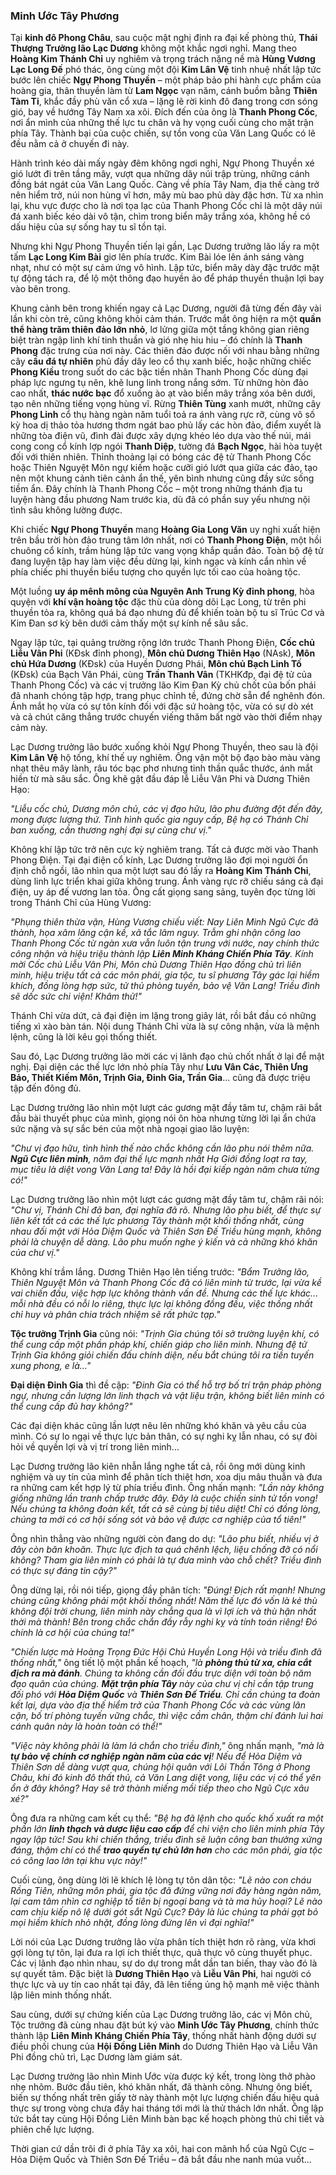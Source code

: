 ### Minh Ước Tây Phương


Tại **kinh đô Phong Châu**, sau cuộc mật nghị định ra đại kế phòng thủ, **Thái Thượng Trưởng lão Lạc Dương** không một khắc ngơi nghỉ. Mang theo **Hoàng Kim Thánh Chỉ** uy nghiêm và trọng trách nặng nề mà **Hùng Vương Lạc Long Đế** phó thác, ông cùng một đội **Kim Lân Vệ** tinh nhuệ nhất lập tức bước lên chiếc **Ngự Phong Thuyền** – một pháp bảo phi hành cực phẩm của hoàng gia, thân thuyền làm từ **Lam Ngọc** vạn năm, cánh buồm bằng **Thiên Tàm Ti**, khắc đầy phù văn cổ xưa – lặng lẽ rời kinh đô đang trong cơn sóng gió, bay về hướng Tây Nam xa xôi. Đích đến của ông là **Thanh Phong Cốc**, nơi ẩn mình của những thế lực tu chân và hy vọng cuối cùng cho mặt trận phía Tây. Thành bại của cuộc chiến, sự tồn vong của Văn Lang Quốc có lẽ đều nằm cả ở chuyến đi này.

Hành trình kéo dài mấy ngày đêm không ngơi nghỉ, Ngự Phong Thuyền xé gió lướt đi trên tầng mây, vượt qua những dãy núi trập trùng, những cánh đồng bát ngát của Văn Lang Quốc. Càng về phía Tây Nam, địa thế càng trở nên hiểm trở, núi non hùng vĩ hơn, mây mù bao phủ dày đặc hơn. Từ xa nhìn lại, khu vực được cho là nơi tọa lạc của Thanh Phong Cốc chỉ là một dãy núi đá xanh biếc kéo dài vô tận, chìm trong biển mây trắng xóa, không hề có dấu hiệu của sự sống hay tu sĩ tồn tại.

Nhưng khi Ngự Phong Thuyền tiến lại gần, Lạc Dương trưởng lão lấy ra một tấm **Lạc Long Kim Bài** giơ lên phía trước. Kim Bài lóe lên ánh sáng vàng nhạt, như có một sự cảm ứng vô hình. Lập tức, biển mây dày đặc trước mặt tự động tách ra, để lộ một thông đạo huyền ảo để pháp thuyền thuận lợi bay vào bên trong.

Khung cảnh bên trong khiến ngay cả Lạc Dương, người đã từng đến đây vài lần khi còn trẻ, cũng không khỏi cảm thán. Trước mắt ông hiện ra một **quần thể hàng trăm thiên đảo lớn nhỏ**, lơ lửng giữa một tầng không gian riêng biệt tràn ngập linh khí tinh thuần và gió nhẹ hiu hiu – đó chính là **Thanh Phong** đặc trưng của nơi này. Các thiên đảo được nối với nhau bằng những cây **cầu đá tự nhiên** phủ đầy dây leo cổ thụ xanh biếc, hoặc những chiếc **Phong Kiều** trong suốt do các bậc tiền nhân Thanh Phong Cốc dùng đại pháp lực ngưng tụ nên, khẽ lung linh trong nắng sớm. Từ những hòn đảo cao nhất, **thác nước bạc** đổ xuống ào ạt vào biển mây trắng xóa bên dưới, tạo nên những tiếng vọng hùng vĩ. Rừng **Thiên Tùng** xanh mướt, những cây **Phong Linh** cổ thụ hàng ngàn năm tuổi toả ra ánh vàng rực rỡ, cùng vô số kỳ hoa dị thảo tỏa hương thơm ngát bao phủ lấy các hòn đảo, điểm xuyết là những tòa điện vũ, đình đài được xây dựng khéo léo dựa vào thế núi, mái cong cong cổ kính lợp ngói **Thanh Diệp**, tường đá **Bạch Ngọc**, hài hòa tuyệt đối với thiên nhiên. Thỉnh thoảng lại có bóng các đệ tử Thanh Phong Cốc hoặc Thiên Nguyệt Môn ngự kiếm hoặc cưỡi gió lướt qua giữa các đảo, tạo nên một khung cảnh tiên cảnh ẩn thế, yên bình nhưng cũng đầy sức sống tiềm ẩn. Đây chính là Thanh Phong Cốc – một trong những thánh địa tu luyện hàng đầu phương Nam trước kia, dù đã có phần suy yếu nhưng nội tình sâu không lường được.

Khi chiếc **Ngự Phong Thuyền** mang **Hoàng Gia Long Văn** uy nghi xuất hiện trên bầu trời hòn đảo trung tâm lớn nhất, nơi có **Thanh Phong Điện**, một hồi chuông cổ kính, trầm hùng lập tức vang vọng khắp quần đảo. Toàn bộ đệ tử đang luyện tập hay làm việc đều dừng lại, kinh ngạc và kính cẩn nhìn về phía chiếc phi thuyền biểu tượng cho quyền lực tối cao của hoàng tộc.

Một luồng **uy áp mênh mông của Nguyên Anh Trung Kỳ đỉnh phong**, hòa quyện với **khí vận hoàng tộc** đặc thù của dòng dõi Lạc Long, từ trên phi thuyền tỏa ra, không quá bá đạo nhưng đủ để khiến toàn bộ tu sĩ Trúc Cơ và Kim Đan sơ kỳ bên dưới cảm thấy một sự kính nể sâu sắc.

Ngay lập tức, tại quảng trường rộng lớn trước Thanh Phong Điện, **Cốc chủ Liễu Vân Phi** (KĐsk đỉnh phong), **Môn chủ Dương Thiên Hạo** (NAsk), **Môn chủ Hứa Dương** (KĐsk) của Huyền Dương Phái, **Môn chủ Bạch Linh Tố** (KĐsk) của Bạch Vân Phái, cùng **Trần Thanh Vân** (TKHKđp, đại đệ tử của Thanh Phong Cốc) và các vị trưởng lão Kim Đan Kỳ chủ chốt của bốn phái đã nhanh chóng tập hợp, trang phục chỉnh tề, đứng chờ sẵn để nghênh đón. Ánh mắt họ vừa có sự tôn kính đối với đặc sứ hoàng tộc, vừa có sự dò xét và cả chút căng thẳng trước chuyến viếng thăm bất ngờ vào thời điểm nhạy cảm này.

Lạc Dương trưởng lão bước xuống khỏi Ngự Phong Thuyền, theo sau là đội **Kim Lân Vệ** hộ tống, khí thế uy nghiêm. Ông vận một bộ đạo bào màu vàng nhạt thêu mây lành, râu tóc bạc phơ nhưng tinh thần quắc thước, ánh mắt hiền từ mà sâu sắc. Ông khẽ gật đầu đáp lễ Liễu Vân Phi và Dương Thiên Hạo:

_"Liễu cốc chủ, Dương môn chủ, các vị đạo hữu, lão phu đường đột đến đây, mong được lượng thứ. Tình hình quốc gia nguy cấp, Bệ hạ có Thánh Chỉ ban xuống, cần thương nghị đại sự cùng chư vị."_

Không khí lập tức trở nên cực kỳ nghiêm trang. Tất cả được mời vào Thanh Phong Điện. Tại đại điện cổ kính, Lạc Dương trưởng lão đợi mọi người ổn định chỗ ngồi, lão nhìn qua một lượt sau đó lấy ra **Hoàng Kim Thánh Chỉ**, dùng linh lực triển khai giữa không trung. Ánh vàng rực rỡ chiếu sáng cả đại điện, uy áp đế vương lan tỏa. Ông cất giọng sang sảng, tuyên đọc từng lời trong Thánh Chỉ của Hùng Vương:

_"Phụng thiên thừa vận, Hùng Vương chiếu viết: Nay Liên Minh Ngũ Cực đã thành, họa xâm lăng cận kề, xã tắc lâm nguy. Trẫm ghi nhận công lao Thanh Phong Cốc từ ngàn xưa vẫn luôn tận trung với nước, nay chính thức công nhận và hiệu triệu thành lập **Liên Minh Kháng Chiến Phía Tây**. Kính mời Cốc chủ Liễu Vân Phi, Môn chủ Dương Thiên Hạo đồng chủ trì liên minh, hiệu triệu tất cả các môn phái, gia tộc, tu sĩ phương Tây gác lại hiềm khích, đồng lòng hợp sức, tử thủ phòng tuyến, bảo vệ Văn Lang! Triều đình sẽ dốc sức chi viện! Khâm thử!"_

Thánh Chỉ vừa dứt, cả đại điện im lặng trong giây lát, rồi bắt đầu có những tiếng xì xào bàn tán. Nội dung Thánh Chỉ vừa là sự công nhận, vừa là mệnh lệnh, cũng là lời kêu gọi thống thiết.

Sau đó, Lạc Dương trưởng lão mời các vị lãnh đạo chủ chốt nhất ở lại để mật nghị. Đại diện các thế lực lớn nhỏ phía Tây như **Lưu Vân Các, Thiên Ưng Bảo, Thiết Kiếm Môn, Trịnh Gia, Đinh Gia, Trần Gia**... cũng đã được triệu tập đến đông đủ.

Lạc Dương trưởng lão nhìn một lượt các gương mặt đầy tâm tư, chậm rãi bắt đầu bài thuyết phục của mình, giọng nói ôn hòa nhưng từng lời lại ẩn chứa sức nặng và sự sắc bén của một nhà ngoại giao lão luyện:

_"Chư vị đạo hữu, tình hình thế nào chắc không cần lão phu nói thêm nữa. **Ngũ Cực liên minh**, năm đại thế lực mạnh nhất Hạ Giới đồng loạt ra tay, mục tiêu là diệt vong Văn Lang ta! Đây là hồi đại kiếp ngàn năm chưa từng có!"_

Lạc Dương trưởng lão nhìn một lượt các gương mặt đầy tâm tư, chậm rãi nói: _"Chư vị, Thánh Chỉ đã ban, đại nghĩa đã rõ. Nhưng lão phu biết, để thực sự liên kết tất cả các thế lực phương Tây thành một khối thống nhất, cùng nhau đối mặt với Hỏa Diệm Quốc và Thiên Sơn Đế Triều hùng mạnh, không phải là chuyện dễ dàng. Lão phu muốn nghe ý kiến và cả những khó khăn của chư vị."_

Không khí trầm lắng. Dương Thiên Hạo lên tiếng trước: _"Bẩm Trưởng lão, Thiên Nguyệt Môn và Thanh Phong Cốc đã có liên minh từ trước, lại vừa kề vai chiến đấu, việc hợp lực không thành vấn đề. Nhưng các thế lực khác... mỗi nhà đều có nỗi lo riêng, thực lực lại không đồng đều, việc thống nhất chỉ huy và phân chia trách nhiệm sẽ rất phức tạp."_

**Tộc trưởng Trịnh Gia** cũng nói: _"Trịnh Gia chúng tôi sở trường luyện khí, có thể cung cấp một phần pháp khí, chiến giáp cho liên minh. Nhưng đệ tử Trịnh Gia không giỏi chiến đấu chính diện, nếu bắt chúng tôi ra tiền tuyến xung phong, e là..."_

**Đại diện Đinh Gia** thì đề cập: _"Đinh Gia có thể hỗ trợ bố trí trận pháp phòng ngự, nhưng cần lượng lớn linh thạch và vật liệu trận, không biết liên minh có thể cung cấp đủ hay không?"_

Các đại diện khác cũng lần lượt nêu lên những khó khăn và yêu cầu của mình. Có sự lo ngại về thực lực bản thân, có sự nghi kỵ lẫn nhau, có sự đòi hỏi về quyền lợi và vị trí trong liên minh...

Lạc Dương trưởng lão kiên nhẫn lắng nghe tất cả, rồi ông mới dùng kinh nghiệm và uy tín của mình để phân tích thiệt hơn, xoa dịu mâu thuẫn và đưa ra những cam kết hợp lý từ phía triều đình. Ông nhấn mạnh: _"Lần này không giống những lần tranh chấp trước đây. Đây là cuộc chiến sinh tử tồn vong! Nếu chúng ta không đoàn kết, tất cả sẽ cùng bị tiêu diệt! Chỉ có đồng lòng, chúng ta mới có cơ hội sống sót và bảo vệ được cơ nghiệp của tổ tiên!"_

Ông nhìn thẳng vào những người còn đang do dự: _"Lão phu biết, nhiều vị ở đây còn băn khoăn. Thực lực địch ta quá chênh lệch, liệu chống đỡ có nổi không? Tham gia liên minh có phải là tự đưa mình vào chỗ chết? Triều đình có thực sự đáng tin cậy?"_

Ông dừng lại, rồi nói tiếp, giọng đầy phân tích: _"Đúng! Địch rất mạnh! Nhưng chúng cũng không phải một khối thống nhất! Năm thế lực đó vốn là kẻ thù không đội trời chung, liên minh này chẳng qua là vì lợi ích và thù hận nhất thời mà thành! Bên trong chắc chắn đầy rẫy nghi kỵ và tính toán riêng! Đó chính là cơ hội của chúng ta!"_

_"Chiến lược mà Hoàng Trọng Đức Hội Chủ Huyền Long Hội và triều đình đã thống nhất,"_ ông tiết lộ một phần kế hoạch, _"là **phòng thủ từ xa, chia cắt địch ra mà đánh**. Chúng ta không cần đối đầu trực diện với toàn bộ năm đạo quân của chúng. **Mặt trận phía Tây** này của chư vị chỉ cần tập trung đối phó với **Hỏa Diệm Quốc** và **Thiên Sơn Đế Triều**. Chỉ cần chúng ta đoàn kết lại, dựa vào địa thế hiểm trở của Thanh Phong Cốc và các vùng lân cận, bố trí phòng tuyến vững chắc, thì việc cầm chân, thậm chí đánh lui hai cánh quân này là hoàn toàn có thể!"_

_"Việc này không phải là làm lá chắn cho triều đình,"_ ông nhấn mạnh, _"mà là **tự bảo vệ chính cơ nghiệp ngàn năm của các vị**! Nếu để Hỏa Diệm và Thiên Sơn dễ dàng vượt qua, chúng hội quân với Lôi Thần Tông ở Phong Châu, khi đó kinh đô thất thủ, cả Văn Lang diệt vong, liệu các vị có thể yên ổn ở đây không? Hay sẽ trở thành miếng mồi tiếp theo cho Ngũ Cực xâu xé?"_

Ông đưa ra những cam kết cụ thể: _"Bệ hạ đã lệnh cho quốc khố xuất ra một phần lớn **linh thạch và dược liệu cao cấp** để chi viện cho liên minh phía Tây ngay lập tức! Sau khi chiến thắng, triều đình sẽ luận công ban thưởng xứng đáng, thậm chí có thể **trao quyền tự chủ lớn hơn** cho các môn phái, gia tộc có công lao lớn tại khu vực này!"_

Cuối cùng, ông dùng lời lẽ khích lệ lòng tự tôn dân tộc: _"Lẽ nào con cháu Rồng Tiên, những môn phái, gia tộc đã đứng vững nơi đây hàng ngàn năm, lại cam tâm nhìn cơ nghiệp tổ tiên bị ngoại bang và tà ma hủy hoại? Lẽ nào cam chịu kiếp nô lệ dưới gót sắt Ngũ Cực? Đây là lúc chúng ta phải gạt bỏ mọi hiềm khích nhỏ nhặt, đồng lòng đứng lên vì đại nghĩa!"_

Lời nói của Lạc Dương trưởng lão vừa phân tích thiệt hơn rõ ràng, vừa khơi gợi lòng tự tôn, lại đưa ra lợi ích thiết thực, quả thực vô cùng thuyết phục. Các vị lãnh đạo nhìn nhau, sự do dự trong mắt dần tan biến, thay vào đó là sự quyết tâm. Đặc biệt là **Dương Thiên Hạo** và **Liễu Vân Phi**, hai người có thực lực và uy tín cao nhất tại đây, đã lên tiếng ủng hộ mạnh mẽ việc thành lập liên minh thống nhất.

Sau cùng, dưới sự chứng kiến của Lạc Dương trưởng lão, các vị Môn chủ, Tộc trưởng đã cùng nhau đặt bút ký vào **Minh Ước Tây Phương**, chính thức thành lập **Liên Minh Kháng Chiến Phía Tây**, thống nhất hành động dưới sự điều phối chung của **Hội Đồng Liên Minh** do Dương Thiên Hạo và Liễu Vân Phi đồng chủ trì, Lạc Dương làm giám sát.

Lạc Dương trưởng lão nhìn Minh Ước vừa được ký kết, trong lòng thở phào nhẹ nhõm. Bước đầu tiên, khó khăn nhất, đã thành công. Nhưng ông biết, biến sự thống nhất trên giấy tờ này thành một lực lượng chiến đấu hiệu quả thực sự trong vòng chưa đầy hai tháng tới mới là thử thách lớn nhất. Ông lập tức bắt tay cùng Hội Đồng Liên Minh bàn bạc kế hoạch phòng thủ chi tiết và phiên chế lực lượng.

Thời gian cứ dần trôi đi ở phía Tây xa xôi, hai con mãnh hổ của Ngũ Cực – Hỏa Diệm Quốc và Thiên Sơn Đế Triều – đã bắt đầu nhe nanh múa vuốt...

